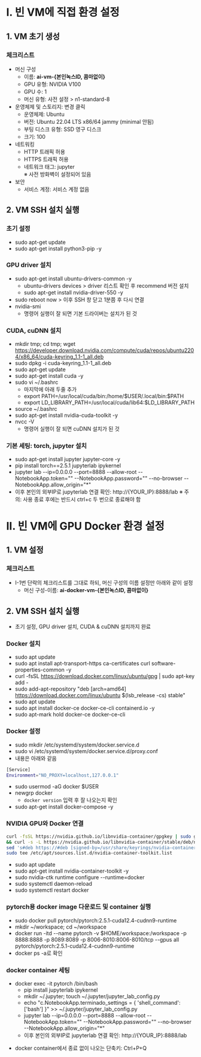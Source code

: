 # I. 빈 VM에 직접 환경 설정

## 1. VM 초기 생성

### 체크리스트
- 머신 구성
    - 이름: **ai-vm-{본인녹스ID, 콤마없이}**
    - GPU 유형: NVIDIA V100
    - GPU 수: 1
    - 머신 유형: 사전 설정 > n1-standard-8
- 운영체제 및 스토리지: 변경 클릭    
    - 운영체제: Ubuntu    
    - 버전: Ubuntu 22.04 LTS x86/64 jammy (minimal 안됨)
    - 부팅 디스크 유형:  SSD 영구 디스크
    - 크기: 100
- 네트워킹
    - HTTP 트래픽 허용
    - HTTPS 트래픽 허용
    - 네트워크 태그: jupyter \
      ※ 사전 방화벽이 설정되어 있음
- 보안
    - 서비스 계정: 서비스 계정 없음
 
## 2. VM SSH 설치 실행

### 초기 설정
- sudo apt-get update
- sudo apt-get install python3-pip -y

### GPU driver 설치
- sudo apt-get install ubuntu-drivers-common -y
    - ubuntu-drivers devices > driver 리스트 확인 후 recommend 버전 설치
    - sudo apt-get install nvidia-driver-550 -y
- sudo reboot now > 이후 SSH 창 닫고 1분쯤 후 다시 연결
- nvidia-smi
    - 명령어 실행이 잘 되면 기본 드라이버는 설치가 된 것
 
### CUDA, cuDNN 설치
- mkdir tmp; cd tmp; wget https://developer.download.nvidia.com/compute/cuda/repos/ubuntu2204/x86_64/cuda-keyring_1.1-1_all.deb
- sudo dpkg -i cuda-keyring_1.1-1_all.deb
- sudo apt-get update
- sudo apt-get install cuda -y
- sudo vi ~/.bashrc
    - 마지막에 아래 두줄 추가
    - export PATH=/usr/local/cuda/bin:/home/\$USER/.local/bin:\$PATH
    - export LD_LIBRARY_PATH=/usr/local/cuda/lib64:$LD_LIBRARY_PATH
- source ~/.bashrc
- sudo apt-get install nvidia-cuda-toolkit -y
- nvcc -V
    - 명령어 실행이 잘 되면 cuDNN 설치가 된 것
 
### 기본 세팅: torch, jupyter 설치
- sudo apt-get install jupyter jupyter-core -y
- pip install torch==2.5.1 jupyterlab ipykernel
- jupyter lab --ip=0.0.0.0 --port=8888 --allow-root --NotebookApp.token="" --NotebookApp.password="" --no-browser --NotebookApp.allow_origin="*"
- 이후 본인의 외부IP로 jupyterlab 연결 확인: http://{YOUR_IP}:8888/lab
※ 주의: 사용 종료 후에는 반드시 ctrl+c 두 번으로 종료해야 함

# II. 빈 VM에 GPU Docker 환경 설정

## 1. VM 설정

### 체크리스트
- I-1번 단락의 체크리스트를 그대로 하되, 머신 구성의 이름 설정만 아래와 같이 설정
    - 머신 구성-이름: **ai-docker-vm-{본인녹스ID, 콤마없이}**

## 2. VM SSH 설치 실행
- 초기 설정, GPU driver 설치, CUDA & cuDNN 설치까지 완료

### Docker 설치
- sudo apt update
- sudo apt install apt-transport-https ca-certificates curl software-properties-common -y
- curl -fsSL https://download.docker.com/linux/ubuntu/gpg | sudo apt-key add -
- sudo add-apt-repository "deb [arch=amd64] https://download.docker.com/linux/ubuntu $(lsb_release -cs) stable"
- sudo apt update
- sudo apt install docker-ce docker-ce-cli containerd.io -y
- sudo apt-mark hold docker-ce docker-ce-cli

### Docker 설정
- sudo mkdir /etc/systemd/system/docker.service.d
- sudo vi /etc/systemd/system/docker.service.d/proxy.conf
- 내용은 아래와 같음
```bash
[Service]
Environment="NO_PROXY=localhost,127.0.0.1"
```

- sudo usermod -aG docker $USER
- newgrp docker
    - `docker version` 입력 후 잘 나오는지 확인
- sudo apt-get install docker-compose -y

### NVIDIA GPU와 Docker 연결
```bash
curl -fsSL https://nvidia.github.io/libnvidia-container/gpgkey | sudo gpg --dearmor -o /usr/share/keyrings/nvidia-container-toolkit-keyring.gpg \
&& curl -s -L https://nvidia.github.io/libnvidia-container/stable/deb/nvidia-container-toolkit.list | \
sed 's#deb https://#deb [signed-by=/usr/share/keyrings/nvidia-container-toolkit-keyring.gpg] https://#g' | \
sudo tee /etc/apt/sources.list.d/nvidia-container-toolkit.list
```
- sudo apt update
- sudo apt-get install nvidia-container-toolkit -y
- sudo nvidia-ctk runtime configure --runtime=docker
- sudo systemctl daemon-reload
- sudo systemctl restart docker

### pytorch용 docker image 다운로드 및 container 실행
- sudo docker pull pytorch/pytorch:2.5.1-cuda12.4-cudnn9-runtime
- mkdir ~/workspace; cd ~/workspace
- docker run -itd --name pytorch -v $HOME/workspace:/workspace -p 8888:8888 -p 8089:8089 -p 8006-8010:8006-8010/tcp --gpus all pytorch/pytorch:2.5.1-cuda12.4-cudnn9-runtime
- docker ps -a로 확인

### docker container 세팅
- docker exec -it pytorch /bin/bash
    - pip install jupyterlab ipykernel
    - mkdir ~/.jupyter; touch ~/.jupyter/jupyter_lab_config.py
    - echo "c.NotebookApp.terminado_settings = { 'shell_command': ['bash'] }" >> ~/.jupyter/jupyter_lab_config.py
    - jupyter lab --ip=0.0.0.0 --port=8888 --allow-root --NotebookApp.token="" --NotebookApp.password="" --no-browser --NotebookApp.allow_origin="*"
    - 이후 본인의 외부IP로 jupyterlab 연결 확인: http://{YOUR_IP}:8888/lab

* docker container에서 종료 없이 나오는 단축키: Ctrl+P+Q
